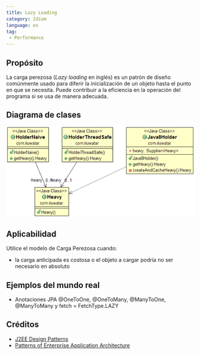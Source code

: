 ```yaml
---
title: Lazy Loading
category: Idiom
language: es
tag:
 - Performance
---
```


## Propósito
La carga perezosa (*Lazy loading* en inglés) es un patrón de diseño comúnmente usado para diferir
la inicialización de un objeto hasta el punto en que se necesita. Puede
contribuir a la eficiencia en la operación del programa si se usa de manera adecuada.

## Diagrama de clases
![alt text](../../../lazy-loading/etc/lazy-loading.png "Lazy Loading")

## Aplicabilidad
Utilice el modelo de Carga Perezosa cuando:

* la carga anticipada es costosa o el objeto a cargar podría no ser necesario en absoluto

## Ejemplos del mundo real

* Anotaciones JPA @OneToOne, @OneToMany, @ManyToOne, @ManyToMany y fetch = FetchType.LAZY

## Créditos

* [J2EE Design Patterns](https://www.amazon.com/gp/product/0596004273/ref=as_li_tl?ie=UTF8&camp=1789&creative=9325&creativeASIN=0596004273&linkCode=as2&tag=javadesignpat-20&linkId=48d37c67fb3d845b802fa9b619ad8f31)
* [Patterns of Enterprise Application Architecture](https://www.amazon.com/gp/product/0321127420/ref=as_li_tl?ie=UTF8&camp=1789&creative=9325&creativeASIN=0321127420&linkCode=as2&tag=javadesignpat-20&linkId=d9f7d37b032ca6e96253562d075fcc4a)
